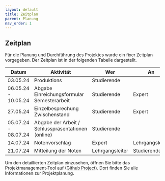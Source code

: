 ```yaml
---
layout: default
title: Zeitplan
parent: Planung
nav_order: 1
---
```


## Zeitplan

Für die Planung und Durchführung des Projektes wurde ein fixer Zeitplan vorgegeben.
Der Zeitplan ist in der folgenden Tabelle dargestellt.

| Datum                  | Aktivität                                            | Wer         | An       |
|-----------------------|----------------------                                 | ------------|----      |
|03.05.24               | Produktions                                           | Studierende |          |
|06.05.24 - 10.05.24    | Abgabe Einreichungsformular Semesterarbeit            | Studierende | Expert   |
|27.05.24               | Einzelbesprechung Zwischenstand                       | Studierende | Expert   |
|05.07.24 - 08.07.24    | Abgabe der Arbeit / Schlusspräsentationen (online)    | Studierende |          |
|14.07.24               | Notenvorschlag                                        | Expert      | Lehrgangsleiter |
|21.07.24               | Mitteilung der Noten                                  | Lehrgangsleiter | Studierende |

Um den detaillierten Zeitplan einzusehen, öffnen Sie bitte das Projektmanagement-Tool auf ([Github Project](https://github.com/users/danyambuehl/projects/3)). Dort finden Sie alle Informationen zur Projektplanung.
